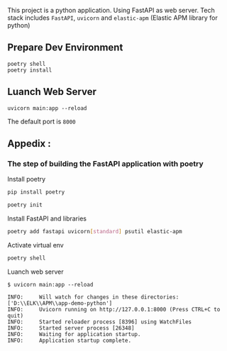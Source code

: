 
This project is a python application. Using FastAPI as web server. Tech stack includes `FastAPI`, `uvicorn` and `elastic-apm` (Elastic APM library for python)

## Prepare Dev Environment
```
poetry shell
poetry install
```

## Luanch Web Server
```
uvicorn main:app --reload
```
The default port is `8000`


## Appedix : 

### The step of building the FastAPI application with poetry
Install poetry
```sh
pip install poetry
```

```sh
poetry init 
```

Install FastAPI and libraries
```sh
poetry add fastapi uvicorn[standard] psutil elastic-apm
```

Activate virtual env
```sh
poetry shell
```

Luanch web server
```
$ uvicorn main:app --reload

INFO:     Will watch for changes in these directories: ['D:\\ELK\\APM\\app-demo-python']
INFO:     Uvicorn running on http://127.0.0.1:8000 (Press CTRL+C to quit)
INFO:     Started reloader process [8396] using WatchFiles
INFO:     Started server process [26348]
INFO:     Waiting for application startup.
INFO:     Application startup complete.
```